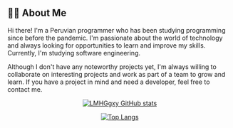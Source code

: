 ## 🐱‍👤 About Me

Hi there! I'm a Peruvian programmer who has been studying programming since before the pandemic. I'm passionate about the world of technology and always looking for opportunities to learn and improve my skills. Currently, I'm studying software engineering.

Although I don't have any noteworthy projects yet, I'm always willing to collaborate on interesting projects and work as part of a team to grow and learn. If you have a project in mind and need a developer, feel free to contact me.
  
<div align="center">
  
[![LMHGgxy GitHub stats](https://github-readme-stats.vercel.app/api?username=LMHGgxy&show_icons=true&theme=transparent)](https://github.com/anuraghazra/github-readme-stats)
  
[![Top Langs](https://github-readme-stats.vercel.app/api/top-langs/?username=LMHGgxy&layout=compact&theme=transparent)](https://github.com/anuraghazra/github-readme-stats)

</div>
